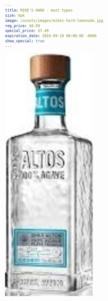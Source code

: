 ```yaml
---
title: MIKE'S HARD - most types
size: 6pk
image: /assets/images/mikes-hard-lemonade.jpg
reg_price: $8.99
special_price: $7.49
expiration_date: 2018-09-18 00:00:00 -0600
show_special: true
---
```


![](/assets/images/versions/olmeca-2-1---x----288-800x---.jpg)